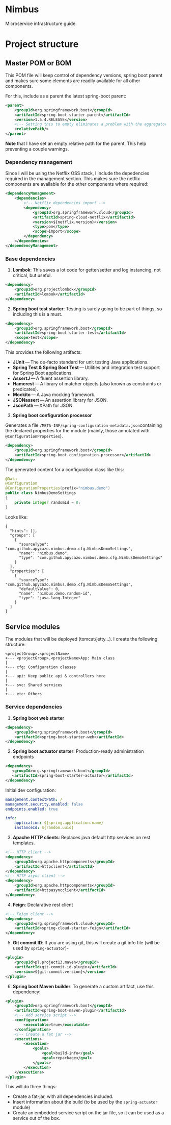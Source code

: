 # Nimbus
Microservice infrastructure guide.

# Project structure

## Master POM or BOM

This POM file will keep control of dependency versions, spring boot parent and makes sure some 
elements are readily available for all other components.

For this, include as a parent the latest spring-boot parent:

```xml
<parent>
    <groupId>org.springframework.boot</groupId>
    <artifactId>spring-boot-starter-parent</artifactId>
    <version>1.5.4.RELEASE</version>
    <!-- Setting this to empty eliminates a problem with the aggregator -->
    <relativePath/>
</parent>
```

**Note** that I have set an empty relative path for the parent. This help preventing a couple warnings.

### Dependency management

Since I will be using the Netflix OSS stack, I include the depedencies required in the management section.
This makes sure the netflix components are available for the other components where required:

```xml
<dependencyManagement>
    <dependencies>
        <!-- Netflix dependencies import -->
        <dependency>
            <groupId>org.springframework.cloud</groupId>
            <artifactId>spring-cloud-netflix</artifactId>
            <version>${netflix.version}</version>
            <type>pom</type>
            <scope>import</scope>
        </dependency>
    </dependencies>
</dependencyManagement>
```

### Base dependencies

1. **Lombok**: This saves a lot code for getter/setter and log instancing, not critical, but useful.
```xml
<dependency>
    <groupId>org.projectlombok</groupId>
    <artifactId>lombok</artifactId>
</dependency>
```
2. **Spring boot test starter**: Testing is surely going to be part of things, so including this is a must.
```xml
<dependency>
    <groupId>org.springframework.boot</groupId>
    <artifactId>spring-boot-starter-test</artifactId>
    <scope>test</scope>
</dependency>
```

This provides the following artifacts:

* **JUnit** — The de-facto standard for unit testing Java applications.
* **Spring Test & Spring Boot Test** — Utilities and integration test support for Spring Boot applications.
* **AssertJ** — A fluent assertion library.
* **Hamcrest** — A library of matcher objects (also known as constraints or predicates).
* **Mockito** — A Java mocking framework.
* **JSONassert** — An assertion library for JSON.
* **JsonPath** — XPath for JSON.

3. **Spring boot configuration processor**

Generates a file `/META-INF/spring-configuration-metadata.json`containing the declared properties 
for the module (mainly, those annotated with `@ConfigurationProperties`).
```xml
<dependency>
    <groupId>org.springframework.boot</groupId>
    <artifactId>spring-boot-configuration-processor</artifactId>
</dependency>
```

The generated content for a configuration class like this:
```java
@Data
@Configuration
@ConfigurationProperties(prefix="nimbus.demo")
public class NimbusDemoSettings
{
    private Integer randomId = 0;
}
```

Looks like:
```
{
  "hints": [],
  "groups": [
    {
      "sourceType": "com.github.apycazo.nimbus.demo.cfg.NimbusDemoSettings",
      "name": "nimbus.demo",
      "type": "com.github.apycazo.nimbus.demo.cfg.NimbusDemoSettings"
    }
  ],
  "properties": [
    {
      "sourceType": "com.github.apycazo.nimbus.demo.cfg.NimbusDemoSettings",
      "defaultValue": 0,
      "name": "nimbus.demo.random-id",
      "type": "java.lang.Integer"
    }
  ]
}
```

## Service modules

The modules that will be deployed (tomcat/jetty...). I create the following structure:

```
<projectGroup>.<projectName>
+--- <projectGroup>.<projectName>App: Main class
|
+--- cfg: Configuration classes
|
+--- api: Keep public api & controllers here
|
+--- svc: Shared services
|
+--- etc: Others
```

### Service dependencies

1. **Spring boot web starter**

```xml
<dependency>
    <groupId>org.springframework.boot</groupId>
    <artifactId>spring-boot-starter-web</artifactId>
</dependency>
```

2. **Spring boot actuator starter**: Production-ready administration endpoints
   
```xml
<dependency>
   <groupId>org.springframework.boot</groupId>
   <artifactId>spring-boot-starter-actuator</artifactId>
</dependency>
```

Initial dev configuration:
```yml
management.contextPath: /
management.security.enabled: false
endpoints.enabled: true

info:
    application: ${spring.application.name}
    instanceId: ${random.uuid}
```

3. **Apache HTTP clients**: Replaces java default http services on rest templates.

```xml
<!-- HTTP client -->
<dependency>
    <groupId>org.apache.httpcomponents</groupId>
    <artifactId>httpclient</artifactId>
</dependency>
<!-- HTTP async client -->
<dependency>
    <groupId>org.apache.httpcomponents</groupId>
    <artifactId>httpasyncclient</artifactId>
</dependency>
```

4. **Feign**: Declarative rest client

```xml
<!-- Feign client -->
<dependency>
    <groupId>org.springframework.cloud</groupId>
    <artifactId>spring-cloud-starter-feign</artifactId>
</dependency>
```

5. **Git commit ID**: If you are using git, this will create a git info file (will be used by `spring-actuator`)-
```xml
<plugin>
    <groupId>pl.project13.maven</groupId>
    <artifactId>git-commit-id-plugin</artifactId>
    <version>${git-commit.version}</version>
</plugin>
```

6. **Spring boot Maven builder**: To generate a custom artifact, use this dependency:
```xml
<plugin>
    <groupId>org.springframework.boot</groupId>
    <artifactId>spring-boot-maven-plugin</artifactId>
    <!-- Add service script -->
    <configuration>
        <executable>true</executable>
    </configuration>
    <!-- Create a fat jar -->
    <executions>
        <execution>
            <goals>
                <goal>build-info</goal>
                <goal>repackage</goal>
            </goals>
        </execution>
    </executions>
</plugin>
```
This will do three things:
* Create a fat-jar, with all dependencies included.
* Insert information about the build (to be used by the `spring-actuator` module)
* Create an embedded service script on the jar file, so it can be used as a service out of the box.


